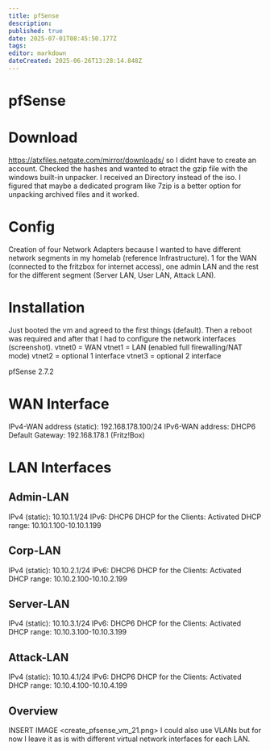 ```yaml
---
title: pfSense
description: 
published: true
date: 2025-07-01T08:45:50.177Z
tags: 
editor: markdown
dateCreated: 2025-06-26T13:28:14.848Z
---
```


# pfSense

# Download
https://atxfiles.netgate.com/mirror/downloads/ so I didnt have to create an account.
Checked the hashes and wanted to etract the gzip file with the windows built-in unpacker. I received an Directory instead of the iso. I figured that maybe a dedicated program like 7zip is a better option for unpacking archived files and it worked.

# Config
Creation of four Network Adapters because I wanted to have different network segments in my homelab (reference Infrastructure). 1 for the WAN (connected to the fritzbox for internet access), one admin LAN and the rest for the different segment (Server LAN, User LAN, Attack LAN).

# Installation
Just booted the vm and agreed to the first things (default). Then a reboot was required and after that I had to configure the network interfaces (screenshot).
vtnet0 = WAN
vtnet1 = LAN (enabled full firewalling/NAT mode)
vtnet2 = optional 1 interface
vtnet3 = optional 2 interface

pfSense 2.7.2

# WAN Interface
IPv4-WAN address (static): 192.168.178.100/24
IPv6-WAN address: DHCP6
Default Gateway: 192.168.178.1 (Fritz!Box)

# LAN Interfaces 
## Admin-LAN
IPv4 (static): 10.10.1.1/24
IPv6: DHCP6
DHCP for the Clients: Activated
DHCP range: 10.10.1.100-10.10.1.199

## Corp-LAN
IPv4 (static): 10.10.2.1/24
IPv6: DHCP6
DHCP for the Clients: Activated
DHCP range: 10.10.2.100-10.10.2.199

## Server-LAN
IPv4 (static): 10.10.3.1/24
IPv6: DHCP6
DHCP for the Clients: Activated
DHCP range: 10.10.3.100-10.10.3.199

## Attack-LAN
IPv4 (static): 10.10.4.1/24
IPv6: DHCP6
DHCP for the Clients: Activated
DHCP range: 10.10.4.100-10.10.4.199

## Overview
INSERT IMAGE <create_pfsense_vm_21.png>
I could also use VLANs but for now I leave it as is with different virtual network interfaces for each LAN.
